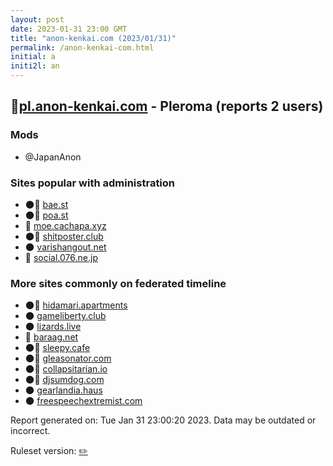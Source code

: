 ```yaml
---
layout: post
date: 2023-01-31 23:00 GMT
title: "anon-kenkai.com (2023/01/31)"
permalink: /anon-kenkai-com.html
initial: a
initi2l: an
---
```


## 🐘[pl.anon-kenkai.com](https://pl.anon-kenkai.com) - Pleroma (reports 2 users)

### Mods
 * @JapanAnon

### Sites popular with administration

* 🌑🧸 [bae.st](/bae-st.html)
* 🌑🧸 [poa.st](/poa-st.html)
* 🐘 [moe.cachapa.xyz](/moe-cachapa-xyz.html)
* 🌑🧸 [shitposter.club](/shitposter-club.html)
* 🌑 [varishangout.net](/varishangout-net.html)
* 🐘 [social.076.ne.jp](/social-076-ne-jp.html)

### More sites commonly on federated timeline

* 🌑🧸 [hidamari.apartments](/hidamari-apartments.html)
* 🌑 [gameliberty.club](/gameliberty-club.html)
* 🌑 [lizards.live](/lizards-live.html)
* 🧸 [baraag.net](/baraag-net.html)
* 🌑🧸 [sleepy.cafe](/sleepy-cafe.html)
* 🌑🧸 [gleasonator.com](/gleasonator-com.html)
* 🌑🧸 [collapsitarian.io](/collapsitarian-io.html)
* 🌑🧸 [djsumdog.com](/djsumdog-com.html)
* 🌑 [gearlandia.haus](/gearlandia-haus.html)
* 🌑 [freespeechextremist.com](/freespeechextremist-com.html)

Report generated on: Tue Jan 31 23:00:20 2023. Data may be outdated or incorrect.

Ruleset version: [✏️](/version-pencil)
